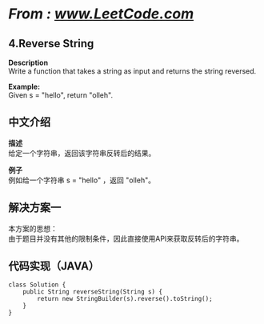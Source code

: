 # *From : www.LeetCode.com*
## 4.Reverse String
**Description**  
Write a function that takes a string as input and returns the string reversed.  
 
**Example:**  
Given s = "hello", return "olleh".

## 中文介绍  
**描述**  
给定一个字符串，返回该字符串反转后的结果。  
 
**例子**  
例如给一个字符串 s = "hello" ，返回 "olleh"。  

## 解决方案一
本方案的思想：  
由于题目并没有其他的限制条件，因此直接使用API来获取反转后的字符串。
## 代码实现（JAVA）
	class Solution {
	    public String reverseString(String s) {
	        return new StringBuilder(s).reverse().toString();
	    }
	}